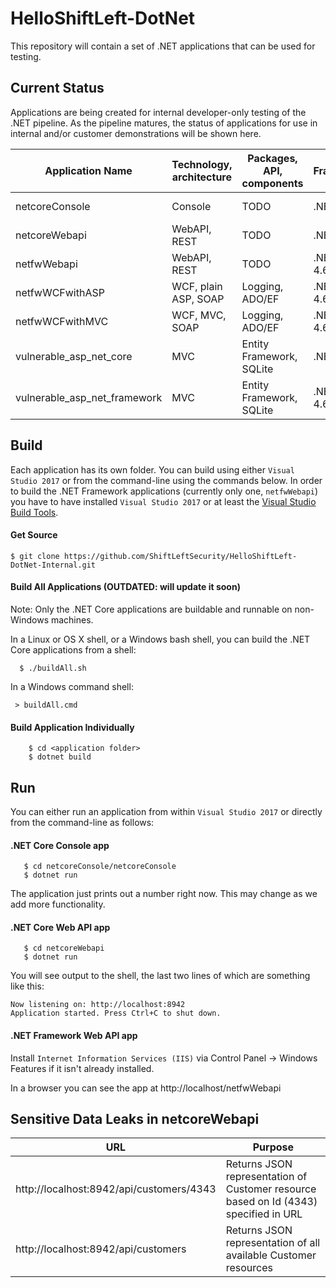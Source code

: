 # HelloShiftLeft-DotNet
This repository will contain a set of .NET applications that can be used for testing.

## Current Status
Applications are being created for internal developer-only testing of the .NET pipeline. As the pipeline matures, the status of applications for use in internal and/or customer demonstrations will be shown here.

| Application Name |Technology, architecture | Packages, API, components | Framework/Version | Role
|------------------|-------------------------|-----------------|-------------------|------|
| netcoreConsole | Console | TODO | .NET Core 2.0 | Internal testing
| netcoreWebapi | WebAPI, REST | TODO | .NET Core 2.0 | Internal testing
| netfwWebapi | WebAPI, REST | TODO | .NET Framework 4.6.1 | Internal testing
| netfwWCFwithASP | WCF, plain ASP, SOAP | Logging, ADO/EF | .NET Framework 4.6.1 | Internal testing   
| netfwWCFwithMVC | WCF, MVC, SOAP  | Logging, ADO/EF  | .NET Framework 4.6.1  | Internal testing
| vulnerable_asp_net_core | MVC  | Entity Framework, SQLite | .NET Core 2.1 | Internal testing
| vulnerable_asp_net_framework | MVC  | Entity Framework, SQLite | .NET Framework 4.6.1 | Internal testing

## Build
Each application has its own folder. You can build using either `Visual Studio 2017` or from the command-line using the commands below.
In order to build the .NET Framework applications (currently only one, `netfwWebapi`) you have to have installed `Visual Studio 2017` or at least the [Visual Studio Build Tools](http://landinghub.visualstudio.com/visual-cpp-build-tools).

#### Get Source
`$ git clone https://github.com/ShiftLeftSecurity/HelloShiftLeft-DotNet-Internal.git`
    
#### Build All Applications (OUTDATED: will update it soon)

Note: Only the .NET Core applications are buildable and runnable on non-Windows machines.

In a Linux or OS X shell, or a Windows bash shell, you can build the .NET Core applications from a shell:

`  $ ./buildAll.sh`

In a Windows command shell:

` > buildAll.cmd`

#### Build Application Individually
```
    $ cd <application folder>
    $ dotnet build
```

## Run
You can either run an application from within `Visual Studio 2017` or directly from the command-line as follows:

#### .NET Core Console app
```
   $ cd netcoreConsole/netcoreConsole
   $ dotnet run
```
The application just prints out a number right now. This may change as we add more functionality.

#### .NET Core Web API app
```
   $ cd netcoreWebapi
   $ dotnet run
```

You will see output to the shell, the last two lines of which are something like this:

```
Now listening on: http://localhost:8942
Application started. Press Ctrl+C to shut down.
```

#### .NET Framework Web API app
Install `Internet Information Services (IIS)` via Control Panel -> Windows Features if it isn't already installed.

In a browser you can see the app at http://localhost/netfwWebapi
 

## Sensitive Data Leaks in netcoreWebapi
| URL | Purpose |
| --- | ------- |
| http://localhost:8942/api/customers/4343 | Returns JSON representation of Customer resource based on Id (4343) specified in URL |
| http://localhost:8942/api/customers   | Returns JSON representation of all available Customer resources |
